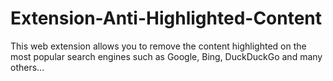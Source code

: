 # Extension-Anti-Highlighted-Content
 This web extension allows you to remove the content highlighted on the most popular search engines such as Google, Bing, DuckDuckGo and many others...
